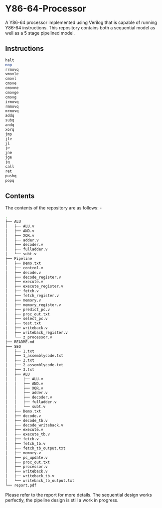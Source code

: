 # Y86-64-Processor
A Y86-64 processor implemented using Verilog that is capable of running Y86-64 instructions. This repository contains both a sequential model as well as a 5 stage pipelined model.

## Instructions 

```bash
halt 
nop
rrmovq
vmovle
cmovl
cmove
cmovne
cmovge
cmovg
irmovq
rmmovq
mrmovq
addq
subq
andq
xorq
jmp
jle
jl
je
jne
jge
jg
call 
ret
pushq
popq
```

## Contents

The contents of the repository are as follows: -

```bash
.
├── ALU
│   ├── ALU.v
│   ├── AND.v
│   ├── XOR.v
│   ├── adder.v
│   ├── decoder.v
│   ├── fulladder.v
│   └── subt.v
├── Pipeline
│   ├── Demo.txt
│   ├── control.v
│   ├── decode.v
│   ├── decode_register.v
│   ├── execute.v
│   ├── execute_register.v
│   ├── fetch.v
│   ├── fetch_register.v
│   ├── memory.v
│   ├── memory_register.v
│   ├── predict_pc.v
│   ├── proc_out.txt
│   ├── select_pc.v
│   ├── test.txt
│   ├── writeback.v
│   ├── writeback_register.v
│   └── z_processor.v
├── README.md
├── SEQ
│   ├── 1.txt
│   ├── 1_assemblycode.txt
│   ├── 2.txt
│   ├── 2_assemblycode.txt
│   ├── 3.txt
│   ├── ALU
│   │   ├── ALU.v
│   │   ├── AND.v
│   │   ├── XOR.v
│   │   ├── adder.v
│   │   ├── decoder.v
│   │   ├── fulladder.v
│   │   └── subt.v
│   ├── Demo.txt
│   ├── decode.v
│   ├── decode_tb.v
│   ├── decode_writeback.v
│   ├── execute.v
│   ├── execute_tb.v
│   ├── fetch.v
│   ├── fetch_tb.v
│   ├── fetch_tb_output.txt
│   ├── memory.v
│   ├── pc_update.v
│   ├── proc_out.txt
│   ├── processor.v
│   ├── writeback.v
│   ├── writeback_tb.v
│   └── writeback_tb_output.txt
└── report.pdf
```

Please refer to the report for more details. The sequential design works perfectly, the pipeline design is still a work in progress.

